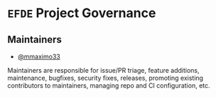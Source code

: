 # `EFDE` Project Governance

## Maintainers

- [@mmaximo33](https://github.com/mmaximo33)

Maintainers are responsible for issue/PR triage, feature additions, maintenance, bugfixes, security fixes, releases, promoting existing contributors to maintainers, managing repo and CI configuration, etc.
